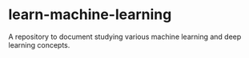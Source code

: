 # learn-machine-learning
A repository to document studying various machine learning and deep learning concepts.

